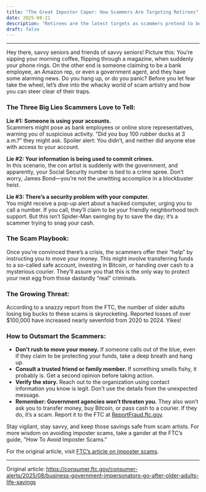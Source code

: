 ```yaml
---
title: "The Great Impostor Caper: How Scammers Are Targeting Retirees"
date: 2025-08-21
description: "Retirees are the latest targets as scammers pretend to be bank reps, government agents, or even tech support. Learn how to dodge these deceitful traps."
draft: false
---
```


---

Hey there, savvy seniors and friends of savvy seniors! Picture this: You’re sipping your morning coffee, flipping through a magazine, when suddenly your phone rings. On the other end is someone claiming to be a bank employee, an Amazon rep, or even a government agent, and they have some alarming news. Do you hang up, or do you panic? Before you let fear take the wheel, let’s dive into the whacky world of scam artistry and how you can steer clear of their traps.

### The Three Big Lies Scammers Love to Tell:

**Lie #1: Someone is using your accounts.**  
Scammers might pose as bank employees or online store representatives, warning you of suspicious activity. “Did you buy 100 rubber ducks at 3 a.m.?” they might ask. Spoiler alert: You didn’t, and neither did anyone else with access to your account.

**Lie #2: Your information is being used to commit crimes.**  
In this scenario, the con artist is suddenly with the government, and apparently, your Social Security number is tied to a crime spree. Don’t worry, James Bond—you’re not the unwitting accomplice in a blockbuster heist.

**Lie #3: There’s a security problem with your computer.**  
You might receive a pop-up alert about a hacked computer, urging you to call a number. If you call, they’ll claim to be your friendly neighborhood tech support. But this isn’t Spider-Man swinging by to save the day; it’s a scammer trying to snag your cash.

### The Scam Playbook:

Once you’re convinced there’s a crisis, the scammers offer their “help” by instructing you to move your money. This might involve transferring funds to a so-called safe account, investing in Bitcoin, or handing over cash to a mysterious courier. They’ll assure you that this is the only way to protect your nest egg from those dastardly “real” criminals.

### The Growing Threat:

According to a snazzy report from the FTC, the number of older adults losing big bucks to these scams is skyrocketing. Reported losses of over $100,000 have increased nearly sevenfold from 2020 to 2024. Yikes!

### How to Outsmart the Scammers:

- **Don’t rush to move your money.** If someone calls out of the blue, even if they claim to be protecting your funds, take a deep breath and hang up.  
- **Consult a trusted friend or family member.** If something smells fishy, it probably is. Get a second opinion before taking action.  
- **Verify the story.** Reach out to the organization using contact information you know is legit. Don’t use the details from the unexpected message.  
- **Remember: Government agencies won’t threaten you.** They also won’t ask you to transfer money, buy Bitcoin, or pass cash to a courier. If they do, it’s a scam. Report it to the FTC at [ReportFraud.ftc.gov](https://www.reportfraud.ftc.gov).  

Stay vigilant, stay savvy, and keep those savings safe from scam artists. For more wisdom on avoiding imposter scams, take a gander at the FTC’s guide, "How To Avoid Imposter Scams."

For the original article, visit [FTC’s article on imposter scams](https://www.ftc.gov).

---
Original article: https://consumer.ftc.gov/consumer-alerts/2025/08/business-government-impersonators-go-after-older-adults-life-savings
